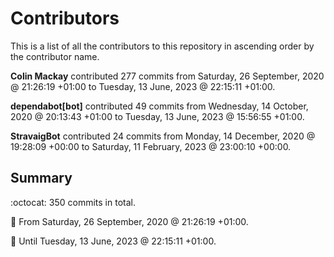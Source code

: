 # Contributors

This is a list of all the contributors to this repository in ascending order by the contributor name.

**Colin Mackay** contributed 277 commits from Saturday, 26 September, 2020 @ 21:26:19 +01:00 to Tuesday, 13 June, 2023 @ 22:15:11 +01:00.

**dependabot[bot]** contributed 49 commits from Wednesday, 14 October, 2020 @ 20:13:43 +01:00 to Tuesday, 13 June, 2023 @ 15:56:55 +01:00.

**StravaigBot** contributed 24 commits from Monday, 14 December, 2020 @ 19:28:09 +00:00 to Saturday, 11 February, 2023 @ 23:00:10 +00:00.

## Summary

:octocat: 350 commits in total.

:date: From Saturday, 26 September, 2020 @ 21:26:19 +01:00.

:date: Until Tuesday, 13 June, 2023 @ 22:15:11 +01:00.

